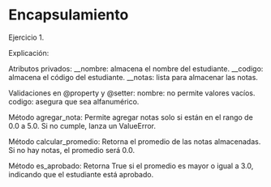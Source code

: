 # Encapsulamiento

Ejercicio 1.

Explicación:

Atributos privados:
__nombre: almacena el nombre del estudiante.
__codigo: almacena el código del estudiante.
__notas: lista para almacenar las notas.

Validaciones en @property y @setter:
nombre: no permite valores vacíos.
codigo: asegura que sea alfanumérico.

Método agregar_nota:
Permite agregar notas solo si están en el rango de 0.0 a 5.0.
Si no cumple, lanza un ValueError.

Método calcular_promedio:
Retorna el promedio de las notas almacenadas.
Si no hay notas, el promedio será 0.0.

Método es_aprobado:
Retorna True si el promedio es mayor o igual a 3.0, indicando que el estudiante está aprobado.
